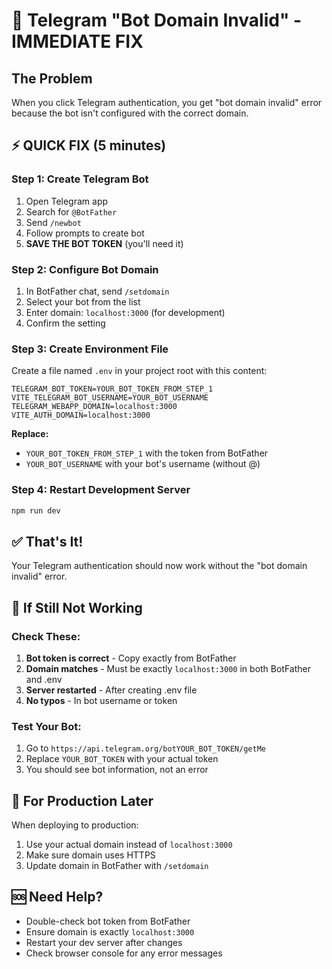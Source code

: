 # 🔧 Telegram "Bot Domain Invalid" - IMMEDIATE FIX

## The Problem
When you click Telegram authentication, you get "bot domain invalid" error because the bot isn't configured with the correct domain.

## ⚡ QUICK FIX (5 minutes)

### Step 1: Create Telegram Bot
1. Open Telegram app
2. Search for `@BotFather`
3. Send `/newbot`
4. Follow prompts to create bot
5. **SAVE THE BOT TOKEN** (you'll need it)

### Step 2: Configure Bot Domain
1. In BotFather chat, send `/setdomain`
2. Select your bot from the list
3. Enter domain: `localhost:3000` (for development)
4. Confirm the setting

### Step 3: Create Environment File
Create a file named `.env` in your project root with this content:

```env
TELEGRAM_BOT_TOKEN=YOUR_BOT_TOKEN_FROM_STEP_1
VITE_TELEGRAM_BOT_USERNAME=YOUR_BOT_USERNAME
TELEGRAM_WEBAPP_DOMAIN=localhost:3000
VITE_AUTH_DOMAIN=localhost:3000
```

**Replace:**
- `YOUR_BOT_TOKEN_FROM_STEP_1` with the token from BotFather
- `YOUR_BOT_USERNAME` with your bot's username (without @)

### Step 4: Restart Development Server
```bash
npm run dev
```

## ✅ That's It!
Your Telegram authentication should now work without the "bot domain invalid" error.

## 🚨 If Still Not Working

### Check These:
1. **Bot token is correct** - Copy exactly from BotFather
2. **Domain matches** - Must be exactly `localhost:3000` in both BotFather and .env
3. **Server restarted** - After creating .env file
4. **No typos** - In bot username or token

### Test Your Bot:
1. Go to `https://api.telegram.org/botYOUR_BOT_TOKEN/getMe`
2. Replace `YOUR_BOT_TOKEN` with your actual token
3. You should see bot information, not an error

## 📱 For Production Later
When deploying to production:
1. Use your actual domain instead of `localhost:3000`
2. Make sure domain uses HTTPS
3. Update domain in BotFather with `/setdomain`

## 🆘 Need Help?
- Double-check bot token from BotFather
- Ensure domain is exactly `localhost:3000`
- Restart your dev server after changes
- Check browser console for any error messages
